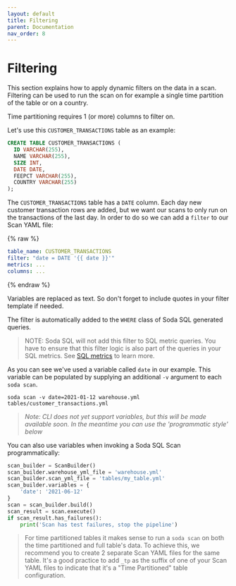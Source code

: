 ```yaml
---
layout: default
title: Filtering
parent: Documentation
nav_order: 8
---
```


# Filtering

This section explains how to apply dynamic filters on the data in a scan.  Filtering can be
used to run the scan on for example a single time partition of the table or on a country.

Time partitioning requires 1 (or more) columns to filter on.

Let's use this `CUSTOMER_TRANSACTIONS` table as an example:

```sql
CREATE TABLE CUSTOMER_TRANSACTIONS (
  ID VARCHAR(255),
  NAME VARCHAR(255),
  SIZE INT,
  DATE DATE,
  FEEPCT VARCHAR(255),
  COUNTRY VARCHAR(255)
);
```

The `CUSTOMER_TRANSACTIONS` table has a `DATE` column.  Each day new customer transaction
rows are added, but we want our scans to only run on the transactions of the last day. In order
to do so we can add a `filter` to our Scan YAML file:

{% raw %}
```yaml
table_name: CUSTOMER_TRANSACTIONS
filter: "date = DATE '{{ date }}'"
metrics: ...
columns: ...
```
{% endraw %}

Variables are replaced as text.  So don't forget to include quotes in your filter template if needed.

The filter is automatically added to the `WHERE` class of Soda SQL generated queries.

> NOTE: Soda SQL will not add this filter to SQL metric queries.  You have to ensure that this filter logic is also
> part of the queries in your SQL metrics. See [SQL metrics](https://docs.soda.io/soda-sql/documentation/sql_metrics.html) to learn more.

As you can see we've used a variable called `date` in our example. This variable can be populated
by supplying an additional `-v` argument to each `soda scan`.

```
soda scan -v date=2021-01-12 warehouse.yml tables/customer_transactions.yml
```

> _Note: CLI does not yet support variables, but this will be made available soon. In the meantime you can use  the 'programmatic style' below_

You can also use variables when invoking a Soda SQL Scan programmatically:

```python
scan_builder = ScanBuilder()
scan_builder.warehouse_yml_file = 'warehouse.yml'
scan_builder.scan_yml_file = 'tables/my_table.yml'
scan_builder.variables = {
    'date': '2021-06-12'
}
scan = scan_builder.build()
scan_result = scan.execute()
if scan_result.has_failures():
    print('Scan has test failures, stop the pipeline')
```

> For time partitioned tables it makes sense to run a `soda scan` on both
the time partitioned and full table's data.  To achieve this, we recommend
you to create 2 separate Scan YAML files for the same table.
It's a good practice to add `_tp` as the suffix of one of your Scan YAML files
to indicate that  it's a "Time Partitioned" table configuration.